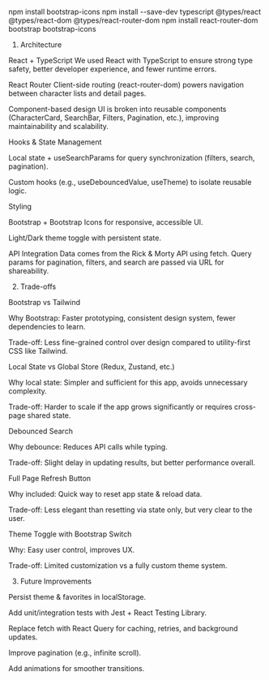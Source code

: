 npm install bootstrap-icons
npm install --save-dev typescript @types/react @types/react-dom @types/react-router-dom
npm install react-router-dom bootstrap bootstrap-icons

1. Architecture

React + TypeScript
We used React with TypeScript to ensure strong type safety, better developer experience, and fewer runtime errors.

React Router
Client-side routing (react-router-dom) powers navigation between character lists and detail pages.

Component-based design
UI is broken into reusable components (CharacterCard, SearchBar, Filters, Pagination, etc.), improving maintainability and scalability.

Hooks & State Management

Local state + useSearchParams for query synchronization (filters, search, pagination).

Custom hooks (e.g., useDebouncedValue, useTheme) to isolate reusable logic.

Styling

Bootstrap + Bootstrap Icons for responsive, accessible UI.

Light/Dark theme toggle with persistent state.

API Integration
Data comes from the Rick & Morty API using fetch. Query params for pagination, filters, and search are passed via URL for shareability.

2. Trade-offs

Bootstrap vs Tailwind

Why Bootstrap: Faster prototyping, consistent design system, fewer dependencies to learn.

Trade-off: Less fine-grained control over design compared to utility-first CSS like Tailwind.

Local State vs Global Store (Redux, Zustand, etc.)

Why local state: Simpler and sufficient for this app, avoids unnecessary complexity.

Trade-off: Harder to scale if the app grows significantly or requires cross-page shared state.

Debounced Search

Why debounce: Reduces API calls while typing.

Trade-off: Slight delay in updating results, but better performance overall.

Full Page Refresh Button

Why included: Quick way to reset app state & reload data.

Trade-off: Less elegant than resetting via state only, but very clear to the user.

Theme Toggle with Bootstrap Switch

Why: Easy user control, improves UX.

Trade-off: Limited customization vs a fully custom theme system.

3. Future Improvements

Persist theme & favorites in localStorage.

Add unit/integration tests with Jest + React Testing Library.

Replace fetch with React Query for caching, retries, and background updates.

Improve pagination (e.g., infinite scroll).

Add animations for smoother transitions.